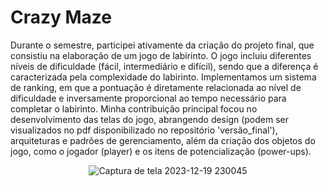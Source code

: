 # Crazy Maze

Durante o semestre, participei ativamente da criação do projeto final, que consistiu na elaboração de um jogo de labirinto. O jogo incluiu diferentes níveis de dificuldade (fácil, intermediário e difícil), sendo que a diferença é caracterizada pela complexidade do labirinto. Implementamos um sistema de ranking, em que a pontuação é diretamente relacionada ao nível de dificuldade e inversamente proporcional ao tempo necessário para completar o labirinto. Minha contribuição principal focou no desenvolvimento das telas do jogo, abrangendo design (podem ser visualizados no pdf disponibilizado no repositório 'versão_final'), arquiteturas e padrões de gerenciamento, além da criação dos objetos do jogo, como o jogador (player) e os itens de potencialização (power-ups).
<div align="center">


![Captura de tela 2023-12-19 230045](https://github.com/victoriavllso/UFSC/assets/128431650/2bd5ecc8-b8e7-4934-bbca-aa7a7567d043)



